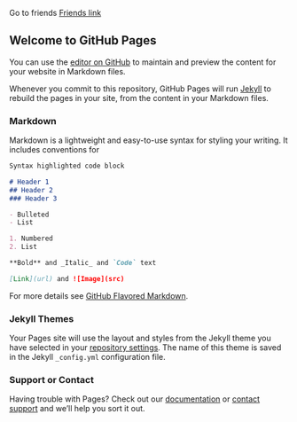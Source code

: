 <html xmlns="http://www.w3.org/1999/xhtml">
<head>
<title>Math Ninja iPhone/iPod Touch Game | Making Addition, Subtraction, Multiplication, and Division Fun!</title>
<meta name="apple-itunes-app" content="app-id=9DFM4N278E"/>
<link rel="stylesheet" type="text/css" href="reset.css"/>
<link rel="stylesheet" type="text/css" href="style.css"/>
</head>

Go to friends [Friends link](https://re7ty.github.io/friends/)


## Welcome to GitHub Pages

You can use the [editor on GitHub](https://github.com/re7ty/re7ty.github.io/edit/master/index.md) to maintain and preview the content for your website in Markdown files.

Whenever you commit to this repository, GitHub Pages will run [Jekyll](https://jekyllrb.com/) to rebuild the pages in your site, from the content in your Markdown files.

### Markdown

Markdown is a lightweight and easy-to-use syntax for styling your writing. It includes conventions for

```markdown
Syntax highlighted code block

# Header 1
## Header 2
### Header 3

- Bulleted
- List

1. Numbered
2. List

**Bold** and _Italic_ and `Code` text

[Link](url) and ![Image](src)
```

For more details see [GitHub Flavored Markdown](https://guides.github.com/features/mastering-markdown/).

### Jekyll Themes

Your Pages site will use the layout and styles from the Jekyll theme you have selected in your [repository settings](https://github.com/re7ty/re7ty.github.io/settings). The name of this theme is saved in the Jekyll `_config.yml` configuration file.

### Support or Contact

Having trouble with Pages? Check out our [documentation](https://help.github.com/categories/github-pages-basics/) or [contact support](https://github.com/contact) and we’ll help you sort it out.
